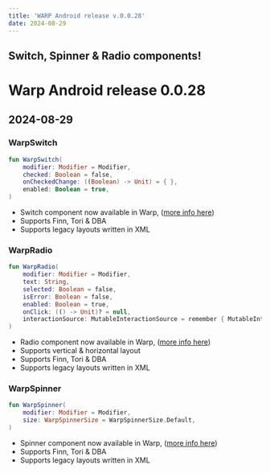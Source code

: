 ```yaml
---
title: 'WARP Android release v.0.0.28'
date: 2024-08-29
---
```


Switch, Spinner & Radio components!
---

# Warp Android release 0.0.28

## 2024-08-29

### WarpSwitch
```kotlin example
fun WarpSwitch(
    modifier: Modifier = Modifier,
    checked: Boolean = false,
    onCheckedChange: ((Boolean) -> Unit) = { },
    enabled: Boolean = true,
)
```

* Switch component now available in Warp, ([more info here](https://warp-ds.github.io/tech-docs/components/switch/))
* Supports Finn, Tori & DBA
* Supports legacy layouts written in XML

### WarpRadio
```kotlin example
fun WarpRadio(
    modifier: Modifier = Modifier,
    text: String,
    selected: Boolean = false,
    isError: Boolean = false,
    enabled: Boolean = true,
    onClick: (() -> Unit)? = null,
    interactionSource: MutableInteractionSource = remember { MutableInteractionSource() }
)
```
* Radio component now available in Warp, ([more info here](https://warp-ds.github.io/tech-docs/components/radio/))
* Supports vertical & horizontal layout
* Supports Finn, Tori & DBA
* Supports legacy layouts written in XML

### WarpSpinner
```kotlin example
fun WarpSpinner(
    modifier: Modifier = Modifier,
    size: WarpSpinnerSize = WarpSpinnerSize.Default,
)
```

* Spinner component now available in Warp, ([more info here](https://warp-ds.github.io/tech-docs/components/spinner/))
* Supports Finn, Tori & DBA
* Supports legacy layouts written in XML
